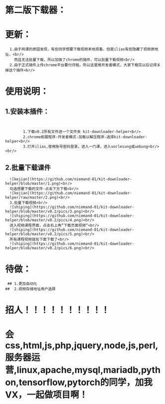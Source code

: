 # 第二版下载器：<br/>
# 更新：<br/>
      1.由于网课的原因发现，有些同学想要下载视频本地观看，但是ilias有些隐藏了视频原地址，<br/>
        而且无法批量下载，所以加强了chrome的插件，可以批量下载视频<br/>
      2.由于正式插件上传chrome平台要付月租，所以这里用开发者模式，大家下载完以后记得关掉这个插件<br/>
      
# 使用说明：<br/>
## 1.安装本插件：<br/><br/>
            1.下载v0.2所有文件进一个文件夹 kit-downloader-helper<br/>
            2.chrome拓展程序-开发者模式-加载以解压程序-选择kit-downloader-helper<br/>
            3.打开ilias,使用账号密码登录，进入一门课，进入vorlesung或uebung<br/><br/>
## 2.批量下载课件<br/>
      ![kejian](https://github.com/niemand-01/kit-downloader-helper/blob/master/1.png)<br/>
      勾选想要下载的文件-点击下方下载<br/>
      ![kejian](https://github.com/niemand-01/kit-downloader-helper/raw/master/2.png)<br/>
      3.批量下载视频<br/>
      ![shiping](https://github.com/niemand-01/kit-downloader-helper/blob/master/v0.2/pics/3.png)<br/>
      ![shiping](https://github.com/niemand-01/kit-downloader-helper/blob/master/v0.2/pics/4.png)<br/>
      进入视频课程界面，点击右上角“下载页面视频“<br/>
      ![shiping](https://github.com/niemand-01/kit-downloader-helper/blob/master/v0.2/pics/5.png)<br/>
      所有课程视频就在下面下载了<br/>
      ![shiping](https://github.com/niemand-01/kit-downloader-helper/blob/master/v0.2/pics/6.png)<br/>
      
      
 # 待做：
     ## 1.更加自动化
    ##  2.视频存储地址用户选择
      
      
 #  招人！！！！！！！！！！
 #  会css,html,js,php,jquery,node,js,perl,服务器运营,linux,apache,mysql,mariadb,python,tensorflow,pytorch的同学，加我VX，一起做项目啊！
 
